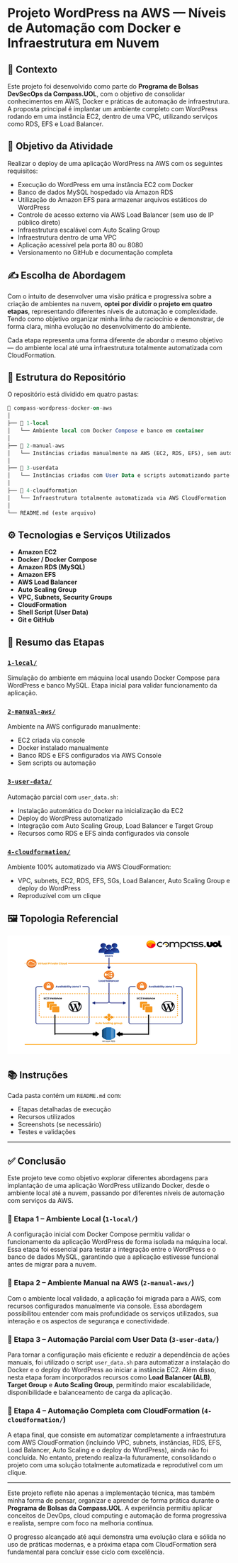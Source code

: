# Projeto WordPress na AWS — Níveis de Automação com Docker e Infraestrutura em Nuvem

## 🧭 Contexto

Este projeto foi desenvolvido como parte do **Programa de Bolsas DevSecOps da Compass.UOL**, com o objetivo de consolidar conhecimentos em AWS, Docker e práticas de automação de infraestrutura. A proposta principal é implantar um ambiente completo com WordPress rodando em uma instância EC2, dentro de uma VPC, utilizando serviços como RDS, EFS e Load Balancer.

## 🎯 Objetivo da Atividade

Realizar o deploy de uma aplicação WordPress na AWS com os seguintes requisitos:

- Execução do WordPress em uma instância EC2 com Docker
- Banco de dados MySQL hospedado via Amazon RDS
- Utilização do Amazon EFS para armazenar arquivos estáticos do WordPress
- Controle de acesso externo via AWS Load Balancer (sem uso de IP público direto)
- Infraestrutura escalável com Auto Scaling Group
- Infraestrutura dentro de uma VPC
- Aplicação acessível pela porta 80 ou 8080
- Versionamento no GitHub e documentação completa

## ✍️ Escolha de Abordagem

Com o intuito de desenvolver uma visão prática e progressiva sobre a criação de ambientes na nuvem, **optei por dividir o projeto em quatro etapas**, representando diferentes níveis de automação e complexidade. Tendo como objetivo organizar minha linha de raciocínio e demonstrar, de forma clara, minha evolução no desenvolvimento do ambiente.

Cada etapa representa uma forma diferente de abordar o mesmo objetivo — do ambiente local até uma infraestrutura totalmente automatizada com CloudFormation.

## 📁 Estrutura do Repositório

O repositório está dividido em quatro pastas:

```sql
📁 compass-wordpress-docker-on-aws
│
├── 📁 1-local
│   └── Ambiente local com Docker Compose e banco em container
│
├── 📁 2-manual-aws
│   └── Instâncias criadas manualmente na AWS (EC2, RDS, EFS), sem automação
│
├── 📁 3-userdata
│   └── Instâncias criadas com User Data e scripts automatizando parte da configuração
│
├── 📁 4-cloudformation
│   └── Infraestrutura totalmente automatizada via AWS CloudFormation
│
└── README.md (este arquivo)
```

## ⚙️ Tecnologias e Serviços Utilizados

- **Amazon EC2**
- **Docker / Docker Compose**
- **Amazon RDS (MySQL)**
- **Amazon EFS**
- **AWS Load Balancer**
- **Auto Scaling Group**
- **VPC, Subnets, Security Groups**
- **CloudFormation**
- **Shell Script (User Data)**
- **Git e GitHub**

## 📄 Resumo das Etapas

### [`1-local/`](./1-local/README.md)
Simulação do ambiente em máquina local usando Docker Compose para WordPress e banco MySQL. Etapa inicial para validar funcionamento da aplicação.

### [`2-manual-aws/`](./2-manual-aws/README.md)
Ambiente na AWS configurado manualmente:
- EC2 criada via console
- Docker instalado manualmente
- Banco RDS e EFS configurados via AWS Console
- Sem scripts ou automação

### [`3-user-data/`](./3-user-data/README.md)
Automação parcial com `user_data.sh`:
- Instalação automática do Docker na inicialização da EC2
- Deploy do WordPress automatizado
- Integração com Auto Scaling Group, Load Balancer e Target Group
- Recursos como RDS e EFS ainda configurados via console

### [`4-cloudformation/`](./4-cloudformation/README.md)
Ambiente 100% automatizado via AWS CloudFormation:
- VPC, subnets, EC2, RDS, EFS, SGs, Load Balancer, Auto Scaling Group e deploy do WordPress
- Reproduzível com um clique

## 🖼️ Topologia Referencial

<img src="topologia.png" alt="Topologia do Projeto">

## 📚 Instruções

Cada pasta contém um `README.md` com:
- Etapas detalhadas de execução
- Recursos utilizados
- Screenshots (se necessário)
- Testes e validações

---

## ✅ Conclusão

Este projeto teve como objetivo explorar diferentes abordagens para implantação de uma aplicação WordPress utilizando Docker, desde o ambiente local até a nuvem, passando por diferentes níveis de automação com serviços da AWS.

### 🔹 Etapa 1 – Ambiente Local (`1-local/`)
A configuração inicial com Docker Compose permitiu validar o funcionamento da aplicação WordPress de forma isolada na máquina local. Essa etapa foi essencial para testar a integração entre o WordPress e o banco de dados MySQL, garantindo que a aplicação estivesse funcional antes de migrar para a nuvem.

### 🔹 Etapa 2 – Ambiente Manual na AWS (`2-manual-aws/`)
Com o ambiente local validado, a aplicação foi migrada para a AWS, com recursos configurados manualmente via console. Essa abordagem possibilitou entender com mais profundidade os serviços utilizados, sua interação e os aspectos de segurança e conectividade.

### 🔹 Etapa 3 – Automação Parcial com User Data (`3-user-data/`)
Para tornar a configuração mais eficiente e reduzir a dependência de ações manuais, foi utilizado o script `user_data.sh` para automatizar a instalação do Docker e o deploy do WordPress ao iniciar a instância EC2. Além disso, nesta etapa foram incorporados recursos como **Load Balancer (ALB)**, **Target Group** e **Auto Scaling Group**, permitindo maior escalabilidade, disponibilidade e balanceamento de carga da aplicação.

### 🔸 Etapa 4 – Automação Completa com CloudFormation (`4-cloudformation/`)
A etapa final, que consiste em automatizar completamente a infraestrutura com AWS CloudFormation (incluindo VPC, subnets, instâncias, RDS, EFS, Load Balancer, Auto Scaling e o deploy do WordPress), ainda não foi concluída. No entanto, pretendo realiza-la futuramente, consolidando o projeto com uma solução totalmente automatizada e reprodutível com um clique.

---

Este projeto reflete não apenas a implementação técnica, mas também minha forma de pensar, organizar e aprender de forma prática durante o **Programa de Bolsas da Compass.UOL**. A experiência permitiu aplicar conceitos de DevOps, cloud computing e automação de forma progressiva e realista, sempre com foco na melhoria contínua.

O progresso alcançado até aqui demonstra uma evolução clara e sólida no uso de práticas modernas, e a próxima etapa com CloudFormation será fundamental para concluir esse ciclo com excelência.